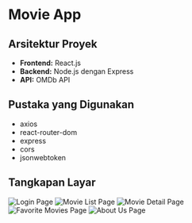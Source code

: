 # Movie App

## Arsitektur Proyek

- **Frontend:** React.js
- **Backend:** Node.js dengan Express
- **API:** OMDb API

## Pustaka yang Digunakan

- axios
- react-router-dom
- express
- cors
- jsonwebtoken

## Tangkapan Layar

![Login Page](./screenshots/login.png)
![Movie List Page](./screenshots/movie_list.png)
![Movie Detail Page](./screenshots/movie_detail.png)
![Favorite Movies Page](./screenshots/favorite_movies.png)
![About Us Page](./screenshots/about_us.png)
